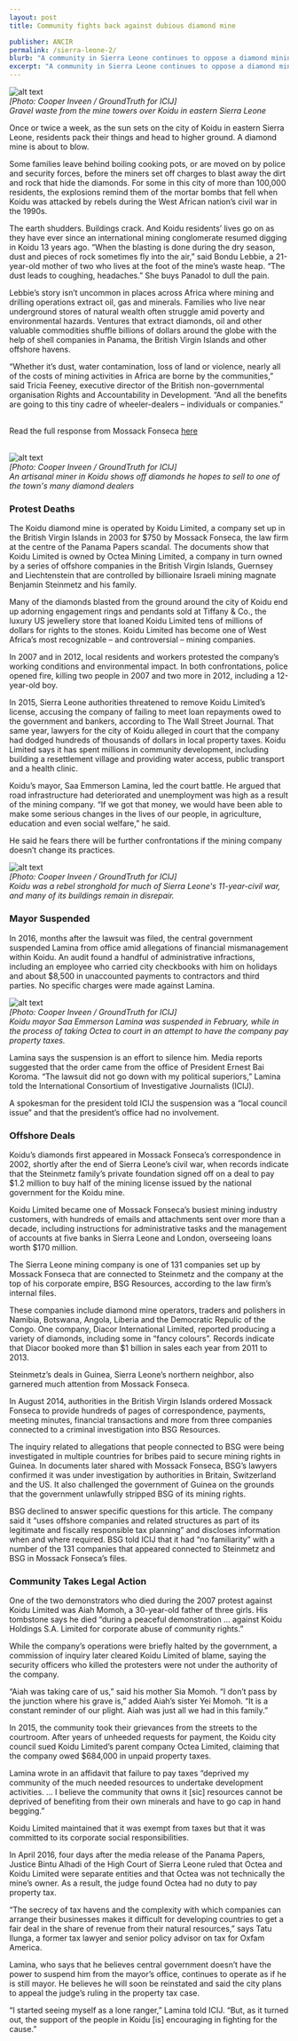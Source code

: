 ```yaml
---
layout: post
title: Community fights back against dubious diamond mine

publisher: ANCIR
permalink: /sierra-leone-2/
blurb: "A community in Sierra Leone continues to oppose a diamond mining operation in its city that has links to murky offshore shell companies and dubious global diamond dealings, write Silas Gbandia, Cooper Inveen, Will Fitzgibbon, Khadija Sharife and Michael Hudson."
excerpt: "A community in Sierra Leone continues to oppose a diamond mining operation in its city that has links to murky offshore shell companies and dubious global diamond dealings, write Silas Gbandia, Cooper Inveen, Will Fitzgibbon, Khadija Sharife and Michael Hudson."
---
```


![alt text](/img/landscape.png "Landscape")
<br>
*[Photo: Cooper Inveen / GroundTruth for ICIJ]*
<br>
*Gravel waste from the mine towers over Koidu in eastern Sierra Leone*

Once or twice a week, as the sun sets on the city of Koidu in eastern Sierra Leone, residents pack their things and head to higher ground. A diamond mine is about to blow.

Some families leave behind boiling cooking pots, or are moved on by police and security forces, before the miners set off charges to blast away the dirt and rock that hide the diamonds. For some in this city of more than 100,000 residents, the explosions remind them of the mortar bombs that fell when Koidu was attacked by rebels during the West African nation’s civil war in the 1990s.

The earth shudders. Buildings crack. And Koidu residents’ lives go on as they have ever since an international mining conglomerate resumed digging in Koidu 13 years ago.
“When the blasting is done during the dry season, dust and pieces of rock sometimes fly into the air,” said Bondu Lebbie, a 21-year-old mother of two who lives at the foot of the mine’s waste heap. “The dust leads to coughing, headaches.” She buys Panadol to dull the pain.

Lebbie’s story isn’t uncommon in places across Africa where mining and drilling operations extract oil, gas and minerals. Families who live near underground stores of natural wealth often struggle amid poverty and environmental hazards. Ventures that extract diamonds, oil and other valuable commodities shuffle billions of dollars around the globe with the help of shell companies in Panama, the British Virgin Islands and other offshore havens.

“Whether it’s dust, water contamination, loss of land or violence, nearly all of the costs of mining activities in Africa are borne by the communities,” said Tricia Feeney, executive director of the British non-governmental organisation Rights and Accountability in Development. “And all the benefits are going to this tiny cadre of wheeler-dealers – individuals or companies.”

 
<br/>
<div class="panel panel-default">
  <div class="panel-heading">
  Read the full response from Mossack Fonseca <a href="https://sourceafrica.net/documents/24692-ANCIR-L-PanamaPapers-L-Mossack-Fonseca-Responds.html" target="_blank">here</a>
  </div>
</div>
<br/>

![alt text](/img/diamond-hand.png "Diamond Hand")
<br>
*[Photo: Cooper Inveen / GroundTruth for ICIJ]*
<br>
*An artisanal miner in Koidu shows off diamonds he hopes to sell to one of the town's many diamond dealers*

### Protest Deaths

The Koidu diamond mine is operated by Koidu Limited, a company set up in the British Virgin Islands in 2003 for $750 by Mossack Fonseca, the law firm at the centre of the Panama Papers scandal. The documents show that Koidu Limited is owned by Octea Mining Limited, a company in turn owned by a series of offshore companies in the British Virgin Islands, Guernsey and Liechtenstein that are controlled by billionaire Israeli mining magnate Benjamin Steinmetz and his family.

Many of the diamonds blasted from the ground around the city of Koidu end up adorning engagement rings and pendants sold at Tiffany & Co., the luxury US jewellery store that loaned Koidu Limited tens of millions of dollars for rights to the stones.
Koidu Limited has become one of West Africa’s most recognizable – and controversial – mining companies.

In 2007 and in 2012, local residents and workers protested the company’s working conditions and environmental impact. In both confrontations, police opened fire, killing two people in 2007 and two more in 2012, including a 12-year-old boy.

In 2015, Sierra Leone authorities threatened to remove Koidu Limited’s license, accusing the company of failing to meet loan repayments owed to the government and bankers, according to The Wall Street Journal. That same year, lawyers for the city of Koidu alleged in court that the company had dodged hundreds of thousands of dollars in local property taxes. Koidu Limited says it has spent millions in community development, including building a resettlement village and providing water access, public transport and a health clinic.

Koidu’s mayor, Saa Emmerson Lamina, led the court battle. He argued that road infrastructure had deteriorated and unemployment was high as a result of the mining company. “If we got that money, we would have been able to make some serious changes in the lives of our people, in agriculture, education and even social welfare,” he said.

He said he fears there will be further confrontations if the mining company doesn’t change its practices.


![alt text](/img/safetyzoneboys.png "Safety zone boys")
<br>
*[Photo: Cooper Inveen / GroundTruth for ICIJ]*
<br>
*Koidu was a rebel stronghold for much of Sierra Leone's 11-year-civil war, and many of its buildings remain in disrepair.*

### Mayor Suspended

In 2016, months after the lawsuit was filed, the central government suspended Lamina from office amid allegations of financial mismanagement within Koidu. An audit found a handful of administrative infractions, including an employee who carried city checkbooks with him on holidays and about $8,500 in unaccounted payments to contractors and third parties. No specific charges were made against Lamina.

![alt text](/img/lamina.png "Lamina")
<br>
*[Photo: Cooper Inveen / GroundTruth for ICIJ]*
<br>
*Koidu mayor Saa Emmerson Lamina was suspended in February, while in the process of taking Octea to court in an attempt to have the company pay property taxes.*

Lamina says the suspension is an effort to silence him. Media reports suggested that the order came from the office of President Ernest Bai Koroma. “The lawsuit did not go down with my political superiors,” Lamina told the International Consortium of Investigative Journalists (ICIJ).

A spokesman for the president told ICIJ the suspension was a “local council issue” and that the president’s office had no involvement.

### Offshore Deals

Koidu’s diamonds first appeared in Mossack Fonseca’s correspondence in 2002, shortly after the end of Sierra Leone’s civil war, when records indicate that the Steinmetz family’s private foundation signed off on a deal to pay $1.2 million to buy half of the mining license issued by the national government for the Koidu mine.

Koidu Limited became one of Mossack Fonseca’s busiest mining industry customers, with hundreds of emails and attachments sent over more than a decade, including instructions for administrative tasks and the management of accounts at five banks in Sierra Leone and London, overseeing loans worth $170 million.

The Sierra Leone mining company is one of 131 companies set up by Mossack Fonseca that are connected to Steinmetz and the company at the top of his corporate empire, BSG Resources, according to the law firm’s internal files.
 
These companies include diamond mine operators, traders and polishers in Namibia, Botswana, Angola, Liberia and the Democratic Repulic of the Congo. One company, Diacor International Limited, reported producing a variety of diamonds, including some in “fancy colours”. Records indicate that Diacor booked more than $1 billion in sales each year from 2011 to 2013.
 
Steinmetz’s deals in Guinea, Sierra Leone’s northern neighbor, also garnered much attention from Mossack Fonseca.
 
In August 2014, authorities in the British Virgin Islands ordered Mossack Fonseca to provide hundreds of pages of correspondence, payments, meeting minutes, financial transactions and more from three companies connected to a criminal investigation into BSG Resources.

The inquiry related to allegations that people connected to BSG were being investigated in multiple countries for bribes paid to secure mining rights in Guinea. In documents later shared with Mossack Fonseca, BSG’s lawyers confirmed it was under investigation by authorities in Britain, Switzerland and the US. It also challenged the government of Guinea on the grounds that the government unlawfully stripped BSG of its mining rights.
 
BSG declined to answer specific questions for this article. The company said it “uses offshore companies and related structures as part of its legitimate and fiscally responsible tax planning” and discloses information when and where required. BSG told ICIJ that it had “no familiarity” with a number of the 131 companies that appeared connected to Steinmetz and BSG in Mossack Fonseca’s files.


### Community Takes Legal Action

One of the two demonstrators who died during the 2007 protest against Koidu Limited was Aiah Momoh, a 30-year-old father of three girls. His tombstone says he died “during a peaceful demonstration … against Koidu Holdings S.A. Limited for corporate abuse of community rights.”

While the company’s operations were briefly halted by the government, a commission of inquiry later cleared Koidu Limited of blame, saying the security officers who killed the protesters were not under the authority of the company.

“Aiah was taking care of us,” said his mother Sia Momoh. “I don’t pass by the junction where his grave is,” added Aiah’s sister Yei Momoh. “It is a constant reminder of our plight. Aiah was just all we had in this family.”

In 2015, the community took their grievances from the streets to the courtroom. After years of unheeded requests for payment,  the Koidu city council sued Koidu Limited’s parent company Octea Limited, claiming that the company owed $684,000 in unpaid property taxes.

Lamina wrote in an affidavit that failure to pay taxes “deprived my community of the much needed resources to undertake development activities. … I believe the community that owns it [sic] resources cannot be deprived of benefiting from their own minerals and have to go cap in hand begging.”

Koidu Limited maintained that it was exempt from taxes but that it was committed to its corporate social responsibilities.

In April 2016, four days after the media release of the Panama Papers, Justice Bintu Alhadi of the High Court of Sierra Leone ruled that Octea and Koidu Limited were separate entities and that Octea was not technically the mine’s owner. As a result, the judge found Octea had no duty to pay property tax.

“The secrecy of tax havens and the complexity with which companies can arrange their businesses makes it difficult for developing countries to get a fair deal in the share of revenue from their natural resources,” says Tatu Ilunga, a former tax lawyer and senior policy advisor on tax for Oxfam America.

Lamina, who says that he believes central government doesn’t have the power to suspend him from the mayor’s office, continues to operate as if he is still mayor. He believes he will soon be reinstated and said the city plans to appeal the judge’s ruling in the property tax case.

“I started seeing myself as a lone ranger,” Lamina told ICIJ. “But, as it turned out, the support of the people in Koidu [is] encouraging in fighting for the cause.”

